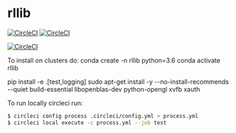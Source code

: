 # rllib

[![CircleCI](https://img.shields.io/circleci/build/github/sebascuri/rllib/master?label=master%20build%20and%20test&token=25c056fd6b7e322c55dd48fd0c6052b1f8800919)](https://app.circleci.com/pipelines/github/sebascuri/rllib)
[![CircleCI](https://img.shields.io/circleci/build/github/sebascuri/rllib/dev?label=dev%20build%20and%20test&token=25c056fd6b7e322c55dd48fd0c6052b1f8800919)](https://app.circleci.com/pipelines/github/sebascuri/rllib)

[![CircleCI](https://circleci.com/gh/sebascuri/rllib/tree/master.svg?style=shield&circle-token=25c056fd6b7e322c55dd48fd0c6052b1f8800919)](https://circleci.com/gh/circleci/circleci-docs/tree/teesloane-patch-5)


To install on clusters do:
conda create -n rllib python=3.6
conda activate rllib

pip install -e .[test,logging]
sudo apt-get install -y --no-install-recommends --quiet build-essential libopenblas-dev python-opengl xvfb xauth



To run locally circleci run:
```bash
$ circleci config process .circleci/config.yml > process.yml
$ circleci local execute -c process.yml --job test
```
